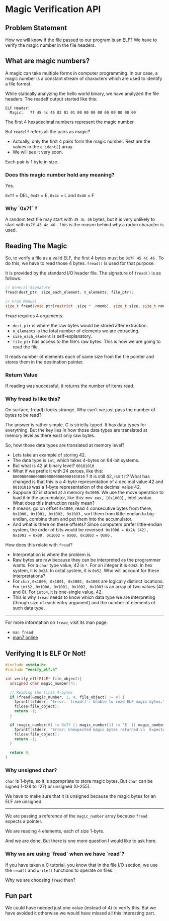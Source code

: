 # Magic Verification API

## Problem Statement

How we will know if the file passed to our program is an ELF? We have to verify the magic number in the file headers.

## What are magic numbers?

A magic can take multiple forms in computer programming. In our case, a magic number is a constant stream of characters which are used to identify a file format.

While statically analyzing the hello world binary, we have analyzed the file headers. The readelf output started like this:

```
ELF Header:
  Magic:   7f 45 4c 46 02 01 01 00 00 00 00 00 00 00 00 00
```

The first 4 hexadecimal numbers represent the magic number.

But `readelf` refers all the pairs as magic?

* Actually, only the first 4 pairs form the magic number. Rest are the values in the `e_ident[]` array.
* We will see it very soon.

Each pair is 1 byte in size.

### Does this magic number hold any meaning?

Yes.

`0x7f` = DEL, `0x45` = E, `0x4c` = L and `0x46` = F

### Why \`0x7f\` ?

A random text file may start with `45 4c 46` bytes, but it is very unlikely to start with `0x7f 45 4c 46` . This is the reason behind why a radon character is used.

## Reading The Magic

So, to verify a file as a valid ELF, the first 4 bytes must be `0x7F 45 4C 46` . To do this, we have to read those 4 bytes. `fread()` is used for that purpose.

It is provided by the standard I/O header file. The signature of `fread()` is as follows.

```c
// General Signature
fread(dest_ptr, size_each_element, n_elements, file_ptr);

// From Manual
size_t fread(void ptr[restrict .size * .nmemb], size_t size, size_t nmemb, FILE *restrict stream);
```

`fread` requires 4 arguments.

* `dest_ptr` is where the raw bytes would be stored after extraction.
* `n_elements` is the total number of elements we are extracting.
* `size_each_element` is self-explanatory.
* `file_ptr` has access to the file's raw bytes. This is how we are going to read the file.

It reads number of elements each of same size from the file pointer and stores them in the destination pointer.

### Return Value

If reading was successful, it returns the number of items read.

### Why fread is like this?

On surface, fread() looks strange. Why can't we just pass the number of bytes to be read?

The answer is rather simple. C is strictly-typed. It has data types for everything. But the key lies in how those data types are translated at memory level as there exist only raw bytes.

So, how those data types are translated at memory level?

* Lets take an example of storing 42.&#x20;
* The data type is `int`, which takes 4-bytes on 64-bit systems.
* But what is 42 at binary level? `00101010`&#x20;
* What if we prefix it with 24 zeroes, like this: `00000000000000000000000000101010` ? It is still 42, isn't it? What has changed is that this is a 4-byte representation of a decimal value 42 and `00101010` was a 1-byte representation of the decimal value 42.
* Suppose 42 is stored at a memory `0x1000`. We use the move operation to load it in the accumulator, like this: `mov eax, [0x1000]` , intel syntax. What does this instruction really mean?
* It means, go on offset `0x1000`, read 4 consecutive bytes from there, `0x1000, 0x1001, 0x1002, 0x1003` , sort them from little-endian to big-endian, combine them and put them into the accumulator.
* And what is there on these offsets? Since computers prefer little-endian system, the order of bits would be reversed. `0x1000 = 0x2A (42), 0x1001 = 0x00, 0x1002 = 0x00, 0x1003 = 0x00` .

How does this relate with `fread`?

* Interpretation is where the problem is.
* Raw bytes are raw because they can be interpreted as the programmer wants. For a `char` type value, 42 is `*`. For an integer it is `0d42`. In hex system, it is `0x2A`. In octal system, it is `0o52`. Who will account for these interpretations?
* For `char`, `0x1000, 0x1001, 0x1002, 0x1003` are logically distinct locations. For `int32` , `0x1000, 0x1001, 0x1002, 0x1003` is an array of two values (42 and 0). For `int64`, it is one-single value, 42.
* This is why `fread` needs to know which data type we are interpreting (though size of each entry argument) and the number of elements of such data type.

***

For more information on `fread`, visit its man page.

* `man fread`&#x20;
* [man7 online](https://man7.org/linux/man-pages/man3/fread.3.html)

## Verifying It Is ELF Or Not!

```c
#include <stdio.h>
#include "verify_elf.h"

int verify_elf(FILE* file_object){
  unsigned char magic_number[4];

  // Reading the first 4-bytes
  if (fread(&magic_number, 1, 4, file_object) != 4) {
    fprintf(stderr, "Error: `fread()`: Unable to read ELF magic bytes.\n");
    fclose(file_object);
    return -1;
  }

  if (magic_number[0] != 0x7f || magic_number[1] != 'E' || magic_number[2] != 'L' || magic_number[3] != 'F'){
    fprintf(stderr, "Error: Unexpected magic bytes returned.\n  Expected: `0x7F, E, L, F`\n  Found: %c, %c, %c, %c\n", magic_number[0], magic_number[1], magic_number[2], magic_number[3]);
    fclose(file_object);
    return -1;
  }

  return 0;
}
```

### Why unsigned char?

`char` is 1-byte, so it is appropriate to store magic bytes. But `char` can be signed (-128 to 127) or unsigned (0-255).&#x20;

We have to make sure that it is unsigned because the magic bytes for an ELF are unsigned.

***

We are passing a reference of the `magic_number` array because `fread` expects a pointer.

We are reading 4 elements, each of size 1-byte.

And we are done. But there is one more question I would like to ask here.

### Why we are using \`fread\` when we have \`read\`?

If you have taken a C tutorial, you know that in the file I/O section, we use the `read()` and `write()` functions to operate on files.

Why we are choosing `fread` then?

## Fun part

We could have needed just one value (instead of 4) to verify this. But we have avoided it otherwise we would have missed all this interesting part.















